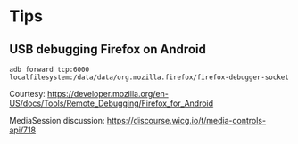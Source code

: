 # Tips
## USB debugging Firefox on Android
````
adb forward tcp:6000 localfilesystem:/data/data/org.mozilla.firefox/firefox-debugger-socket
````
Courtesy: https://developer.mozilla.org/en-US/docs/Tools/Remote_Debugging/Firefox_for_Android

MediaSession discussion: https://discourse.wicg.io/t/media-controls-api/718

